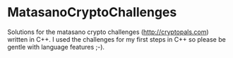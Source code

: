 # MatasanoCryptoChallenges
Solutions for the matasano crypto challenges (http://cryptopals.com) written in C++. I used the challenges for my first steps in C++ so please be gentle with language features ;-).
